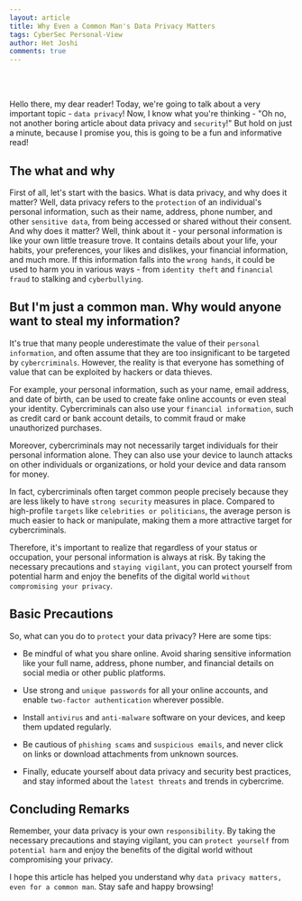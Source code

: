```yaml
---
layout: article
title: Why Even a Common Man's Data Privacy Matters
tags: CyberSec Personal-View
author: Het Joshi
comments: true
---
```



<br>
<br>

Hello there, my dear reader! Today, we're going to talk about a very important topic - `data privacy`! Now,
I know what you're thinking - "Oh no, not another boring article about data privacy and `security`!" 
But hold on just a minute, because I promise you, this is going to be a fun and informative read!

## The what and why

First of all, let's start with the basics. What is data privacy, and why does it matter? Well, 
data privacy refers to the `protection` of an individual's personal information, such as their name, address, 
phone number, and other `sensitive data`, from being accessed or shared without their consent. And why does it matter?
Well, think about it - your personal information is like your own little treasure trove. It contains details about your life,
your habits, your preferences, your likes and dislikes, your financial information, and much more. If this information falls into the `wrong hands`,
it could be used to harm you in various ways - from `identity theft` and `financial fraud` to stalking and `cyberbullying`.

## But I'm just a common man. Why would anyone want to steal my information?

It's true that many people underestimate the value of their `personal information`, and often assume that they are too insignificant to be targeted by `cybercriminals`. 
However, the reality is that everyone has something of value that can be exploited by hackers or data thieves.

For example, your personal information, such as your name, email address, and date of birth, can be used to create fake online accounts or even steal your identity.
Cybercriminals can also use your `financial information`, such as credit card or bank account details, to commit fraud or make unauthorized purchases.

Moreover, cybercriminals may not necessarily target individuals for their personal information alone. They can also use your device to launch attacks on other
individuals or organizations, or hold your device and data ransom for money.

In fact, cybercriminals often target common people precisely because they are less likely to have `strong security` measures in place. Compared to high-profile
`targets` like `celebrities or politicians`, the average person is much easier to hack or manipulate, making them a more attractive target for cybercriminals.

Therefore, it's important to realize that regardless of your status or occupation, your personal information is always at risk. By taking the necessary
precautions and `staying vigilant`, you can protect yourself from potential harm and enjoy the benefits of the digital world `without compromising your privacy`.

## Basic Precautions

So, what can you do to `protect` your data privacy? Here are some tips:

- Be mindful of what you share online. Avoid sharing sensitive information like your full name, address, phone number, 
  and financial details on social media or other public platforms.

- Use strong and `unique passwords` for all your online accounts, and enable `two-factor authentication` wherever possible.

- Install `antivirus` and `anti-malware` software on your devices, and keep them updated regularly.

- Be cautious of `phishing scams` and `suspicious emails`, and never click on links or download attachments from unknown sources.

- Finally, educate yourself about data privacy and security best practices, and stay informed about the `latest threats` and trends in cybercrime.

## Concluding Remarks

Remember, your data privacy is your own `responsibility`. By taking the necessary precautions and staying vigilant, 
you can `protect yourself` from `potential harm` and enjoy the benefits of the digital world without compromising your privacy.

I hope this article has helped you understand why `data privacy matters, even for a common man`. Stay safe and happy browsing!



